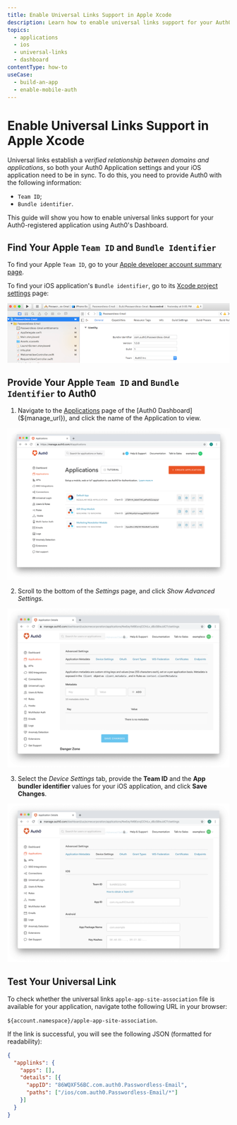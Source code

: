 ```yaml
---
title: Enable Universal Links Support in Apple Xcode
description: Learn how to enable universal links support for your Auth0 app in Apple Xcode using the Auth0 Dashboard.
topics:
  - applications
  - ios
  - universal-links
  - dashboard
contentType: how-to
useCase:
  - build-an-app
  - enable-mobile-auth
---
```

# Enable Universal Links Support in Apple Xcode

Universal links establish a *verified relationship between domains and applications*, so both your Auth0 Application settings and your iOS application need to be in sync. To do this, you need to provide Auth0 with the following information:

* `Team ID`;
* `Bundle identifier`.

This guide will show you how to enable universal links support for your Auth0-registered application using Auth0's Dashboard.

## Find Your Apple `Team ID` and `Bundle Identifier`

To find your Apple `Team ID`, go to your [Apple developer account summary page](https://developer.apple.com/membercenter/index.action#accountSummary).

To find your iOS application's `Bundle identifier`, go to its [Xcode project settings](https://developer.apple.com/library/content/documentation/IDEs/Conceptual/AppDistributionGuide/ConfiguringYourApp/ConfiguringYourApp.html) page:

![](/media/articles/applications/bundle-id.png)

## Provide Your Apple `Team ID` and `Bundle Identifier` to Auth0

1. Navigate to the [Applications](${manage_url}/#/clients) page of the [Auth0 Dashboard](${manage_url}), and click the name of the Application to view.

![View Applications](/media/articles/dashboard/guides/app-list.png)

2. Scroll to the bottom of the *Settings* page, and click *Show Advanced Settings.*

![Show Advanced Settings](/media/articles/applications/advanced-settings.png)

3. Select the *Device Settings* tab, provide the **Team ID** and the **App bundler identifier** values for your iOS application, and click **Save Changes**.

![](/media/articles/applications/device-settings.png)

## Test Your Universal Link

To check whether the universal links `apple-app-site-association` file is available for your application, navigate tothe following URL in your browser:

`${account.namespace}/apple-app-site-association`.

If the link is successful, you will see the following JSON (formatted for readability):

```json
{
  "applinks": {
    "apps": [],
    "details": [{
      "appID": "86WQXF56BC.com.auth0.Passwordless-Email",
      "paths": ["/ios/com.auth0.Passwordless-Email/*"]
    }]
  }
}
```
